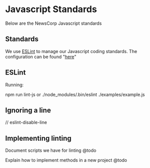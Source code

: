 # Javascript Standards

Below are the NewsCorp Javascript standards

## Standards ##

We use [ESLint][2] to manage our Javascript coding standards. The configuration can be found "[here][1]"

## ESLint ##
Running:

npm run lint-js
or
./node_modules/.bin/eslint ./examples/example.js

## Ignoring a line ##
// eslint-disable-line

## Implementing linting ##

Document scripts we have for linting @todo

Explain how to implement methods in a new project @todo

[1]: ../.eslintrc.json
[2]: http://eslint.org/
